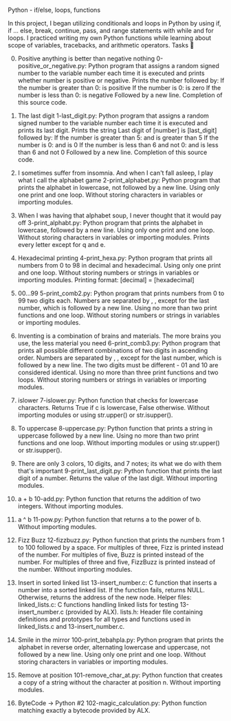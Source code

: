 Python - if/else, loops, functions

In this project, I began utilizing conditionals and loops in Python by using if, if ... else, break, continue, pass, and range statements with while and for loops. I practiced writing my own Python functions while learning about scope of variables, tracebacks, and arithmetic operators.
Tasks 📃

0. Positive anything is better than negative nothing
0-positive_or_negative.py: Python program that assigns a random signed number to the variable number each time it is executed and prints whether number is positive or negative.
Prints the number followed by:
If the number is greater than 0: is positive
If the number is 0: is zero
If the number is less than 0: is negative
Followed by a new line.
Completion of this source code.

1. The last digit
1-last_digit.py: Python program that assigns a random signed number to the variable number each time it is executed and prints its last digit.
Prints the string Last digit of [number] is [last_digit] followed by:
If the number is greater than 5: and is greater than 5
If the number is 0: and is 0
If the number is less than 6 and not 0: and is less than 6 and not 0
Followed by a new line.
Completion of this source code.

2. I sometimes suffer from insomnia. And when I can't fall asleep, I play what I call the alphabet game
2-print_alphabet.py: Python program that prints the alphabet in lowercase, not followed by a new line.
Using only one print and one loop.
Without storing characters in variables or importing modules.

3. When I was having that alphabet soup, I never thought that it would pay off
3-print_alphabt.py: Python program that prints the alphabet in lowercase, followed by a new line.
Using only one print and one loop.
Without storing characters in variables or importing modules.
Prints every letter except for q and e.

4. Hexadecimal printing
4-print_hexa.py: Python program that prints all numbers from 0 to 98 in decimal and hexadecimal.
Using only one print and one loop.
Without storing numbers or strings in variables or importing modules.
Printing format: [decimal] = [hexadecimal]

5. 00...99
5-print_comb2.py: Python program that prints numbers from 0 to 99 two digits each.
Numbers are separated by , , except for the last number, which is followed by a new line.
Using no more than two print functions and one loop.
Without storing numbers or strings in variables or importing modules.

6. Inventing is a combination of brains and materials. The more brains you use, the less material you need
6-print_comb3.py: Python program that prints all possible different combinations of two digits in ascending order.
Numbers are separated by , , except for the last number, which is followed by a new line.
The two digits must be different - 01 and 10 are considered identical.
Using no more than three print functions and two loops.
Without storing numbers or strings in variables or importing modules.

7. islower
7-islower.py: Python function that checks for lowercase characters.
Returns True if c is lowercase, False otherwise.
Without importing modules or using str.upper() or str.isupper().

8. To uppercase
8-uppercase.py: Python function that prints a string in uppercase followed by a new line.
Using no more than two print functions and one loop.
Without importing modules or using str.upper() or str.isupper().

9. There are only 3 colors, 10 digits, and 7 notes; its what we do with them that's important
9-print_last_digit.py: Python function that prints the last digit of a number.
Returns the value of the last digit.
Without importing modules.

10. a + b
10-add.py: Python function that returns the addition of two integers.
Without importing modules.

11. a ^ b
11-pow.py: Python function that returns a to the power of b.
Without importing modules.

12. Fizz Buzz
12-fizzbuzz.py: Python function that prints the numbers from 1 to 100 followed by a space.
For multiples of three, Fizz is printed instead of the number.
For multiples of five, Buzz is printed instead of the number.
For multiples of three and five, FizzBuzz is printed instead of the number.
Without importing modules.

13. Insert in sorted linked list
13-insert_number.c: C function that inserts a number into a sorted linked list.
If the function fails, returns NULL.
Otherwise, returns the address of the new node.
Helper files:
linked_lists.c: C functions handling linked lists for testing 13-insert_number.c (provided by ALX).
lists.h: Header file containing definitions and prototypes for all types and functions used in linked_lists.c and 13-insert_number.c.

14. Smile in the mirror
100-print_tebahpla.py: Python program that prints the alphabet in reverse order, alternating lowercase and uppercase, not followed by a new line.
Using only one print and one loop.
Without storing characters in variables or importing modules.

15. Remove at position
101-remove_char_at.py: Python function that creates a copy of a string without the character at position n.
Without importing modules.

16. ByteCode -> Python #2
102-magic_calculation.py: Python function matching exactly a bytecode provided by ALX.
